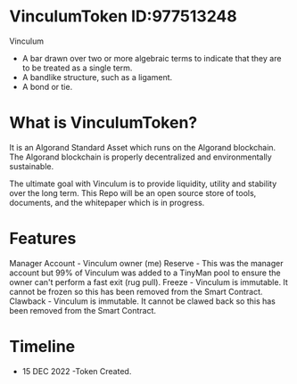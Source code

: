 # VinculumToken ID:977513248

Vinculum
- A bar drawn over two or more algebraic terms to indicate that they are to be treated as a single term.
- A bandlike structure, such as a ligament.
- A bond or tie.

# What is VinculumToken?

It is an Algorand Standard Asset which runs on the Algorand blockchain. The Algorand blockchain is properly decentralized and environmentally sustainable.

The ultimate goal with Vinculum is to provide liquidity, utility and stability over the long term. This Repo will be an open source store of tools, documents, and the whitepaper which is in progress.

# Features
Manager Account - Vinculum owner (me)
Reserve - This was the manager account but 99% of Vinculum was added to a TinyMan pool to ensure the owner can't perform a fast exit (rug pull).
Freeze - Vinculum is immutable. It cannot be frozen so this has been removed from the Smart Contract.
Clawback - Vinculum is immutable. It cannot be clawed back so this has been removed from the Smart Contract.

# Timeline
- 15 DEC 2022 -Token Created.

